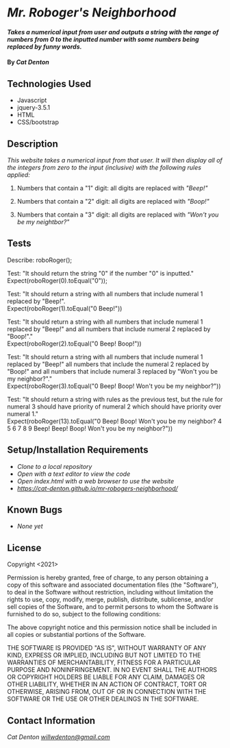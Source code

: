# _Mr. Roboger's Neighborhood_

#### _Takes a numerical input from user and outputs a string with the range of numbers from 0 to the inputted number with some numbers being replaced by funny words._

#### By _**Cat Denton**_

## Technologies Used

* Javascript
* jquery-3.5.1
* HTML
* CSS/bootstrap

## Description

_This website takes a numerical input from that user. It will then display all of the integers from zero to the input (inclusive) with the following rules applied:_

1. Numbers that contain a "1" digit: all digits are replaced with _"Beep!"_

2. Numbers that contain a "2" digit: all digits are replaced with _"Boop!"_

3. Numbers that contain a "3" digit: all digits are replaced with _"Won't you be my neightbor?"_

## Tests

Describe: roboRoger();  
  
Test: "It should return the string "0" if the number "0" is inputted."    
Expect(roboRoger(0).toEqual("0"));  
  
Test: "It should return a string with all numbers that include numeral 1 replaced by "Beep!".  
Expect(roboRoger(1).toEqual("0 Beep!"))  
  
Test: "It should return a string with all numbers that include numeral 1 replaced by "Beep!" and all numbers that include numeral 2 replaced by "Boop!"."  
Expect(roboRoger(2).toEqual("0 Beep! Boop!"))  
  
Test: "It should return a string with all numbers that include numeral 1 replaced by "Beep!" all numbers that include the numeral 2 replaced by "Boop!" and all numbers that include numeral 3 replaced by "Won't you be my neighbor?"."  
Expect(roboRoger(3).toEqual("0 Beep! Boop! Won't you be my neighbor?"))  

Test: "It should return a string with rules as the previous test, but the rule for numeral 3 should have priority of numeral 2 which should have priority over numeral 1."  
Expect(roboRoger(13).toEqual("0 Beep! Boop! Won't you be my neighbor? 4 5 6 7 8 9 Beep! Beep! Boop! Won't you be my neighbor?"))  
  
## Setup/Installation Requirements

* _Clone to a local repository_
* _Open with a text editor to view the code_
* _Open index.html with a web browser to use the website_
* _https://cat-denton.github.io/mr-robogers-neighborhood/_

## Known Bugs

* _None yet_


## License

Copyright <2021> <Cat Denton>

Permission is hereby granted, free of charge, to any person obtaining a copy of this software and associated documentation files (the "Software"), to deal in the Software without restriction, including without limitation the rights to use, copy, modify, merge, publish, distribute, sublicense, and/or sell copies of the Software, and to permit persons to whom the Software is furnished to do so, subject to the following conditions:

The above copyright notice and this permission notice shall be included in all copies or substantial portions of the Software.

THE SOFTWARE IS PROVIDED "AS IS", WITHOUT WARRANTY OF ANY KIND, EXPRESS OR IMPLIED, INCLUDING BUT NOT LIMITED TO THE WARRANTIES OF MERCHANTABILITY, FITNESS FOR A PARTICULAR PURPOSE AND NONINFRINGEMENT. IN NO EVENT SHALL THE AUTHORS OR COPYRIGHT HOLDERS BE LIABLE FOR ANY CLAIM, DAMAGES OR OTHER LIABILITY, WHETHER IN AN ACTION OF CONTRACT, TORT OR OTHERWISE, ARISING FROM, OUT OF OR IN CONNECTION WITH THE SOFTWARE OR THE USE OR OTHER DEALINGS IN THE SOFTWARE.



## Contact Information

_Cat Denton <willwdenton@gmail.com>_